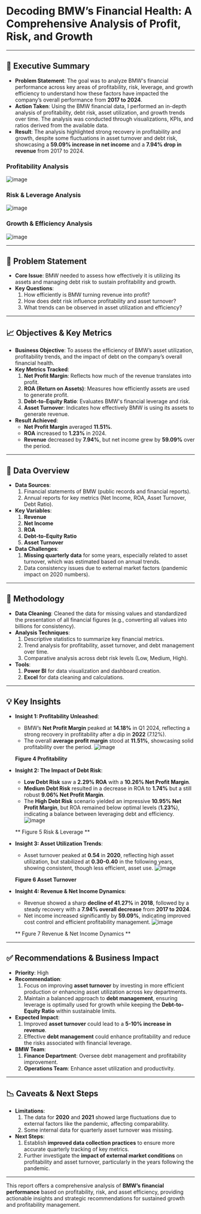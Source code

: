 # Decoding BMW’s Financial Health: A Comprehensive Analysis of Profit, Risk, and Growth

---

## 🚀 **Executive Summary**

- **Problem Statement**: The goal was to analyze BMW's financial performance across key areas of profitability, risk, leverage, and growth efficiency to understand how these factors have impacted the company’s overall performance from **2017 to 2024**.
- **Action Taken**: Using the BMW financial data, I performed an in-depth analysis of profitability, debt risk, asset utilization, and growth trends over time. The analysis was conducted through visualizations, KPIs, and ratios derived from the available data.
- **Result**: The analysis highlighted strong recovery in profitability and growth, despite some fluctuations in asset turnover and debt risk, showcasing a **59.09% increase in net income** and a **7.94% drop in revenue** from 2017 to 2024.

### Profitability Analysis  
  ![image](https://github.com/user-attachments/assets/5d8f832d-d0ce-46a8-8239-5c009347d20a)


### Risk & Leverage Analysis
  ![image](https://github.com/user-attachments/assets/8adee0bd-548f-43f6-aced-828bdda6708c)



### Growth & Efficiency Analysis
  ![image](https://github.com/user-attachments/assets/9d20fcef-91e9-4466-8b7e-2d15706a9408)




---

## 🎯 **Problem Statement**

- **Core Issue**: BMW needed to assess how effectively it is utilizing its assets and managing debt risk to sustain profitability and growth.
- **Key Questions**: 
  1. How efficiently is BMW turning revenue into profit?
  2. How does debt risk influence profitability and asset turnover?
  3. What trends can be observed in asset utilization and efficiency?

---

## 📈 **Objectives & Key Metrics**

- **Business Objective**: To assess the efficiency of BMW’s asset utilization, profitability trends, and the impact of debt on the company’s overall financial health.
- **Key Metrics Tracked**:
  1. **Net Profit Margin**: Reflects how much of the revenue translates into profit.
  2. **ROA (Return on Assets)**: Measures how efficiently assets are used to generate profit.
  3. **Debt-to-Equity Ratio**: Evaluates BMW's financial leverage and risk.
  4. **Asset Turnover**: Indicates how effectively BMW is using its assets to generate revenue.
- **Result Achieved**: 
  - **Net Profit Margin** averaged **11.51%**.
  - **ROA** increased to **1.23%** in 2024.
  - **Revenue** decreased by **7.94%**, but net income grew by **59.09%** over the period.

---

## 📂 **Data Overview**

- **Data Sources**: 
  1. Financial statements of BMW (public records and financial reports).
  2. Annual reports for key metrics (Net Income, ROA, Asset Turnover, Debt Ratio).
- **Key Variables**:
  1. **Revenue**
  2. **Net Income**
  3. **ROA**
  4. **Debt-to-Equity Ratio**
  5. **Asset Turnover**
- **Data Challenges**:
  1. **Missing quarterly data** for some years, especially related to asset turnover, which was estimated based on annual trends.
  2. Data consistency issues due to external market factors (pandemic impact on 2020 numbers).

---

## 🔧 **Methodology**

- **Data Cleaning**: Cleaned the data for missing values and standardized the presentation of all financial figures (e.g., converting all values into billions for consistency).
- **Analysis Techniques**: 
  1. Descriptive statistics to summarize key financial metrics.
  2. Trend analysis for profitability, asset turnover, and debt management over time.
  3. Comparative analysis across debt risk levels (Low, Medium, High).
- **Tools**: 
  1. **Power BI** for data visualization and dashboard creation.
  2. **Excel** for data cleaning and calculations.

---

## 💡 **Key Insights**

- **Insight 1: Profitability Unleashed**: 
  - BMW’s **Net Profit Margin** peaked at **14.18%** in Q1 2024, reflecting a strong recovery in profitability after a dip in **2022** (7.12%).
  - The overall **average profit margin** stood at **11.51%**, showcasing solid profitability over the period.
  ![image](https://github.com/user-attachments/assets/217dd30c-2285-49f9-b284-988fbce4465c)

  **Figure 4 Profitability**

- **Insight 2: The Impact of Debt Risk**: 
  - **Low Debt Risk** saw a **2.29% ROA** with a **10.26% Net Profit Margin**. 
  - **Medium Debt Risk** resulted in a decrease in ROA to **1.74%** but a still robust **9.06% Net Profit Margin**.
  - The **High Debt Risk** scenario yielded an impressive **10.95% Net Profit Margin**, but ROA remained below optimal levels (**1.23%**), indicating a balance between leveraging debt and efficiency.
  ![image](https://github.com/user-attachments/assets/7450ec67-640e-41ee-8457-3b2323f345d2)

  ** Figure 5 Risk & Leverage **

- **Insight 3: Asset Utilization Trends**: 
  - Asset turnover peaked at **0.54** in **2020**, reflecting high asset utilization, but stabilized at **0.30-0.40** in the following years, showing consistent, though less efficient, asset use.
  ![image](https://github.com/user-attachments/assets/eb9edeb9-715e-431f-a1a6-5d0622df824e)

  **Figure 6 Asset Turnover**

- **Insight 4: Revenue & Net Income Dynamics**:
  - Revenue showed a sharp **decline of 41.27%** in **2018**, followed by a steady recovery with a **7.94% overall decrease** from **2017 to 2024**.
  - Net income increased significantly by **59.09%**, indicating improved cost control and efficient profitability management.
  ![image](https://github.com/user-attachments/assets/5ba3ffc1-3f72-4ade-a874-42795fe12d06)

  ** Fgure 7 Revenue & Net Income Dynamics **

---

## ✅ **Recommendations & Business Impact**

- **Priority**: High
- **Recommendation**: 
  1. Focus on improving **asset turnover** by investing in more efficient production or enhancing asset utilization across key departments.
  2. Maintain a balanced approach to **debt management**, ensuring leverage is optimally used for growth while keeping the **Debt-to-Equity Ratio** within sustainable limits.
- **Expected Impact**: 
  1. Improved **asset turnover** could lead to a **5-10% increase in revenue**.
  2. Effective **debt management** could enhance profitability and reduce the risks associated with financial leverage.
- **BMW Team**: 
  1. **Finance Department**: Oversee debt management and profitability improvement.
  2. **Operations Team**: Enhance asset utilization and productivity.

---

## 📉 **Caveats & Next Steps**

- **Limitations**: 
  1. The data for **2020** and **2021** showed large fluctuations due to external factors like the pandemic, affecting comparability.
  2. Some internal data for quarterly asset turnover was missing.
- **Next Steps**: 
  1. Establish **improved data collection practices** to ensure more accurate quarterly tracking of key metrics.
  2. Further investigate the **impact of external market conditions** on profitability and asset turnover, particularly in the years following the pandemic.

---

This report offers a comprehensive analysis of **BMW’s financial performance** based on profitability, risk, and asset efficiency, providing actionable insights and strategic recommendations for sustained growth and profitability management.
